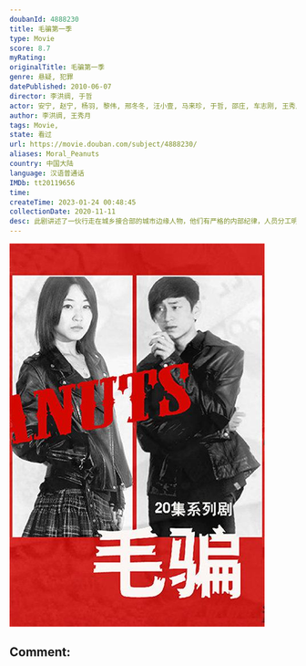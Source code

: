 ```yaml
---
doubanId: 4888230
title: 毛骗第一季
type: Movie
score: 8.7
myRating: 
originalTitle: 毛骗第一季
genre: 悬疑, 犯罪
datePublished: 2010-06-07
director: 李洪绸, 于哲
actor: 安宁, 赵宁, 杨羽, 黎伟, 邢冬冬, 汪小壹, 马来珍, 于哲, 邵庄, 车志刚, 王秀月, 包志强, 车路平
author: 李洪绸, 王秀月
tags: Movie, 
state: 看过
url: https://movie.douban.com/subject/4888230/
aliases: Moral_Peanuts
country: 中国大陆
language: 汉语普通话
IMDb: tt20119656
time: 
createTime: 2023-01-24 00:48:45
collectionDate: 2020-11-11
desc: 此剧讲述了一伙行走在城乡接合部的城市边缘人物，他们有严格的内部纪律，人员分工明确，只骗不偷，他们甚至瞧不起小偷，认为小偷没有艺术含量，只是靠三只手泊来不义之财的走兽而已。几年前，赵宁（赵宁饰）的父亲...
---
```


![image](assets/p2265236159.jpg)

Comment: 
---

